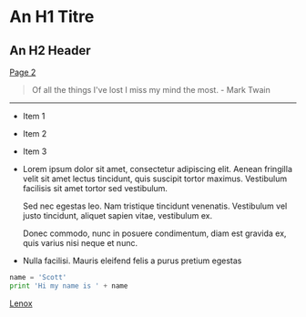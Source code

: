 An H1 Titre
============

An H2 Header
------------

[Page 2](/lenox)

> Of all the things I've lost 
> I miss my mind the most. - Mark Twain
-----------------
* Item 1
* Item 2
* Item 3

* Lorem ipsum dolor sit amet, consectetur adipiscing elit. Aenean fringilla velit sit amet lectus tincidunt, quis suscipit tortor maximus. Vestibulum facilisis sit amet tortor sed vestibulum.

  Sed nec egestas leo. Nam tristique tincidunt venenatis. Vestibulum vel justo tincidunt, aliquet sapien vitae, vestibulum ex.

  Donec commodo, nunc in posuere condimentum, diam est gravida ex, quis varius nisi neque et nunc.
* Nulla facilisi. Mauris eleifend felis a purus pretium egestas

```python
name = 'Scott'
print 'Hi my name is ' + name
```

[Lenox](https://github.com/valajan/lenox)